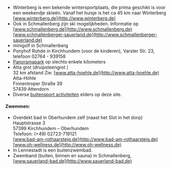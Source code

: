 

* Winterberg is een bekende wintersportplaats, die prima geschikt is voor een weekendje skieën. Vanaf het huisje is het ca 45 km naar Winterberg  
[www.winterberg.de](http://www.winterberg.de)
* Ook in Schmallenberg zijn ski mogelijkheden. Informatie op  
[www.schmallenberg.de](http://www.schmallenberg.de)  
[www.schmallenberger-sauerland.de](http://www.schmallenberger-sauerland.de)
* minigolf in Schmallenberg
* Ponyhof Rohde in Kirchhundem (voor de kinderen), Varster Str. 23, telefoon 02764 - 939158
* [Panoramapark](#panoramapark) op slechts enkele kilometers
* Atta grot   (druipsteengrot )  
32 km afstand   Zie: [www.atta-hoehle.de](http://www.atta-hoehle.de)  
Atta-Höhle  
Finnentroper Straße 39  
57439 Attendorn
* Diverse [buitensport activiteiten](./buitensport#top) elders op deze site.


#### Zwemmen:

* Overdekt bad in Oberhundem zelf (naast het Slot in het dorp)  
Hauptstrasse 3  
57399 Kirchhundem – Oberhundem  
Telefoon: (+49) 02723-719121  
[www.bad-am-rothaarsteig.de](http://www.bad-am-rothaarsteig.de)  
[www.oh-wellness.de](http://www.oh-wellness.de)
* In Lennestadt is een buitenzwembad.
* Zwemband (buiten, binnen en sauna) in Schmallenberg, [www.sauerland-bad.de](http://www.sauerland-bad.de)

